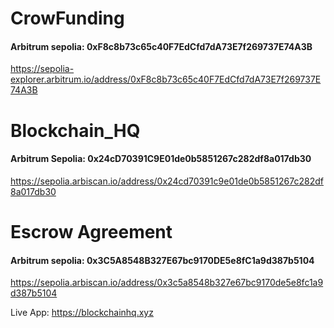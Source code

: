 # CrowFunding

#### Arbitrum sepolia: 0xF8c8b73c65c40F7EdCfd7dA73E7f269737E74A3B
https://sepolia-explorer.arbitrum.io/address/0xF8c8b73c65c40F7EdCfd7dA73E7f269737E74A3B

# Blockchain_HQ

#### Arbitrum Sepolia: 0x24cD70391C9E01de0b5851267c282df8a017db30
https://sepolia.arbiscan.io/address/0x24cd70391c9e01de0b5851267c282df8a017db30

# Escrow Agreement

#### Arbitrum sepolia: 0x3C5A8548B327E67bc9170DE5e8fC1a9d387b5104
https://sepolia.arbiscan.io/address/0x3c5a8548b327e67bc9170de5e8fc1a9d387b5104

Live App: https://blockchainhq.xyz
